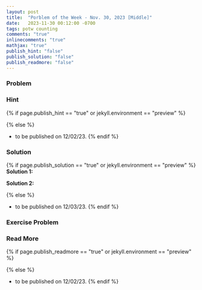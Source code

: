 ```yaml
---
layout: post
title:  "Porblem of the Week - Nov. 30, 2023 [Middle]"
date:   2023-11-30 00:12:00 -0700
tags: potw counting
comments: "true"
inlinecomments: "true"
mathjax: "true"
publish_hint: "false"
publish_solution: "false"
publish_readmore: "false"
---
```

### Problem

<!--more-->

### Hint
{% if page.publish_hint == "true" or jekyll.environment == "preview" %}

{% else %}
- to be published on 12/02/23.
{% endif %}

### Solution 
{% if page.publish_solution == "true" or jekyll.environment == "preview" %}
**Solution 1:** 

**Solution 2:** 

{% else %}
- to be published on 12/03/23.
{% endif %}

### Exercise Problem

### Read More
{% if page.publish_readmore == "true" or jekyll.environment == "preview" %}

{% else %}
- to be published on 12/02/23.
{% endif %}
